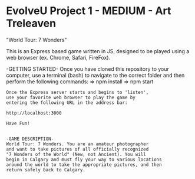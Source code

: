 # EvolveU Project 1 - MEDIUM - Art Treleaven

"World Tour: 7 Wonders"

This is an Express based game written in JS, designed to be played using
a web browser (ex. Chrome, Safari, FireFox).

-GETTING STARTED-
Once you have cloned this repository to your computer,
use a terminal (bash) to navigate to the correct folder
and then perform the following commands:
=> npm install
=> npm start
```
Once the Express server starts and begins to 'listen',
use your favorite web browser to play the game by
entering the following URL in the address bar: 

http://localhost:3000 

Have Fun!


-GAME DESCRIPTION-
World Tour: 7 Wonders. You are an amateur photographer
and want to take pictures of all officially recognized
"7 Wonders of the World" (New, not Ancient). You will
begin in Calgary and must fly your way to various locations
around the world to take the appropriate pictures, and then
return safely back to Calgary.
